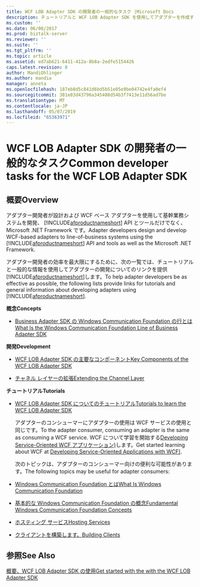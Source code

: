```yaml
---
title: WCF LOB Adapter SDK の開発者の一般的なタスク |Microsoft Docs
description: チュートリアルと WCF LOB Adapter SDK を使用してアダプターを作成する方法の概念情報へのクイック リンク
ms.custom: ''
ms.date: 06/08/2017
ms.prod: biztalk-server
ms.reviewer: ''
ms.suite: ''
ms.tgt_pltfrm: ''
ms.topic: article
ms.assetid: ed7ab621-6411-412a-8b8a-2edfe5154426
caps.latest.revision: 8
author: MandiOhlinger
ms.author: mandia
manager: anneta
ms.openlocfilehash: 187eb8d5c841d6bd5b51e05e9be04742e4fa0ef4
ms.sourcegitcommit: 381e83d43796a345488d54b3f7413e11d56ad7be
ms.translationtype: MT
ms.contentlocale: ja-JP
ms.lasthandoff: 05/07/2019
ms.locfileid: "65363971"
---
```

# <a name="common-developer-tasks-for-the-wcf-lob-adapter-sdk"></a><span data-ttu-id="cd265-103">WCF LOB Adapter SDK の開発者の一般的なタスク</span><span class="sxs-lookup"><span data-stu-id="cd265-103">Common developer tasks for the WCF LOB Adapter SDK</span></span>

## <a name="overview"></a><span data-ttu-id="cd265-104">概要</span><span class="sxs-lookup"><span data-stu-id="cd265-104">Overview</span></span>

<span data-ttu-id="cd265-105">アダプター開発者が設計および WCF ベース アダプターを使用して基幹業務システムを開発、 [!INCLUDE[afproductnameshort](../../includes/afproductnameshort-md.md)] API とツールだけでなく、Microsoft .NET Framework です。</span><span class="sxs-lookup"><span data-stu-id="cd265-105">Adapter developers design and develop WCF-based adapters to line-of-business systems using the [!INCLUDE[afproductnameshort](../../includes/afproductnameshort-md.md)] API and tools as well as the Microsoft .NET Framework.</span></span>  
  
 <span data-ttu-id="cd265-106">アダプター開発者の効率を最大限にするために、次の一覧では、チュートリアルと一般的な情報を使用してアダプターの開発についてのリンクを提供[!INCLUDE[afproductnameshort](../../includes/afproductnameshort-md.md)]します。</span><span class="sxs-lookup"><span data-stu-id="cd265-106">To help adapter developers be as effective as possible, the following lists provide links for tutorials and general information about developing adapters using [!INCLUDE[afproductnameshort](../../includes/afproductnameshort-md.md)].</span></span>  
  
<span data-ttu-id="cd265-107">**概念**</span><span class="sxs-lookup"><span data-stu-id="cd265-107">**Concepts**</span></span>  
  
-   [<span data-ttu-id="cd265-108">Business Adapter SDK の Windows Communication Foundation の行とは</span><span class="sxs-lookup"><span data-stu-id="cd265-108">What Is the Windows Communication Foundation Line of Business Adapter SDK</span></span>](what-is-the-windows-communication-foundation-line-of-business-adapter-sdk.md)  
  

<span data-ttu-id="cd265-109">**開発**</span><span class="sxs-lookup"><span data-stu-id="cd265-109">**Development**</span></span>  
  
 
-   [<span data-ttu-id="cd265-110">WCF LOB Adapter SDK の主要なコンポーネント</span><span class="sxs-lookup"><span data-stu-id="cd265-110">Key Components of the WCF LOB Adapter SDK</span></span>](key-components-of-the-wcf-lob-adapter-sdk.md) 
  
-   [<span data-ttu-id="cd265-111">チャネル レイヤーの拡張</span><span class="sxs-lookup"><span data-stu-id="cd265-111">Extending the Channel Layer</span></span>](https://docs.microsoft.com/dotnet/framework/wcf/extending/extending-the-channel-layer)  
  

<span data-ttu-id="cd265-112">**チュートリアル**</span><span class="sxs-lookup"><span data-stu-id="cd265-112">**Tutorials**</span></span>  
  
-   [<span data-ttu-id="cd265-113">WCF LOB Adapter SDK についてのチュートリアル</span><span class="sxs-lookup"><span data-stu-id="cd265-113">Tutorials to learn the WCF LOB Adapter SDK</span></span>](tutorials-to-learn-the-wcf-lob-adapter-sdk.md) 
  
    <span data-ttu-id="cd265-114">アダプターのコンシューマーにアダプターの使用は WCF サービスの使用と同じです。</span><span class="sxs-lookup"><span data-stu-id="cd265-114">To the adapter consumer, consuming an adapter is the same as consuming a WCF service.</span></span> <span data-ttu-id="cd265-115">WCF について学習を開始する[Developing Service-Oriented WCF アプリケーション)](https://docs.microsoft.com/dotnet/framework/wcf)します。</span><span class="sxs-lookup"><span data-stu-id="cd265-115">Get started learning about WCF at [Developing Service-Oriented Applications with WCF)](https://docs.microsoft.com/dotnet/framework/wcf).</span></span>
  
    <span data-ttu-id="cd265-116">次のトピックは、アダプターのコンシューマー向けの便利な可能性があります。</span><span class="sxs-lookup"><span data-stu-id="cd265-116">The following topics may be useful for adapter consumers:</span></span>  
  
-   [<span data-ttu-id="cd265-117">Windows Communication Foundation とは</span><span class="sxs-lookup"><span data-stu-id="cd265-117">What Is Windows Communication Foundation</span></span>](https://docs.microsoft.com/dotnet/framework/wcf/whats-wcf)  
  
-   [<span data-ttu-id="cd265-118">基本的な Windows Communication Foundation の概念</span><span class="sxs-lookup"><span data-stu-id="cd265-118">Fundamental Windows Communication Foundation Concepts</span></span>](https://docs.microsoft.com/dotnet/framework/wcf/fundamental-concepts)  
  
-   [<span data-ttu-id="cd265-119">ホスティング サービス</span><span class="sxs-lookup"><span data-stu-id="cd265-119">Hosting Services</span></span>](https://docs.microsoft.com/dotnet/framework/wcf/hosting-services)  
  
-   [<span data-ttu-id="cd265-120">クライアントを構築します。</span><span class="sxs-lookup"><span data-stu-id="cd265-120">Building Clients</span></span>](https://docs.microsoft.com/dotnet/framework/wcf/building-clients)  
  
## <a name="see-also"></a><span data-ttu-id="cd265-121">参照</span><span class="sxs-lookup"><span data-stu-id="cd265-121">See Also</span></span>  
 [<span data-ttu-id="cd265-122">概要、WCF LOB Adapter SDK の使用</span><span class="sxs-lookup"><span data-stu-id="cd265-122">Get started with the with the WCF LOB Adapter SDK</span></span>](get-started-with-the-with-the-wcf-lob-adapter-sdk.md)